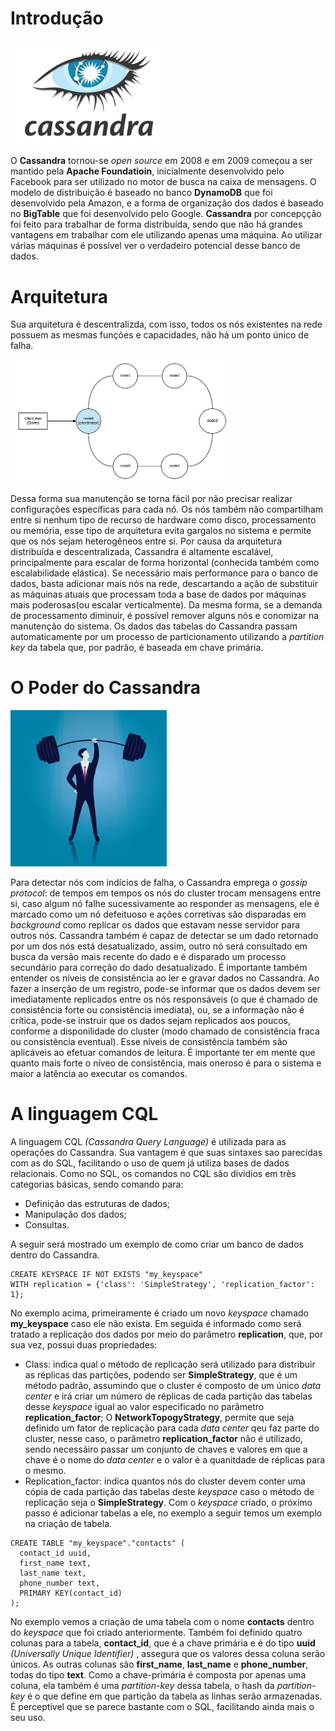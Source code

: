 # Introdução

<img src="img/cassandra-logo.png" width="250">

O **Cassandra** tornou-se *open source* em 2008 e em 2009 começou a ser mantido pela **Apache Foundatioin**, inicialmente
desenvolvido pelo Facebook para ser utilizado no motor de busca na caixa de mensagens. O modelo de distribuição é baseado
no banco **DynamoDB** que foi desenvolvido pela Amazon, e a forma de organização dos dados é baseado no **BigTable** que
foi desenvolvido pelo Google. **Cassandra** por concepçção foi feito para trabalhar de forma distribuída, sendo que não há
grandes vantagens em trabalhar com ele utilizando apenas uma máquina. Ao utilizar várias máquinas é possível ver o verdadeiro
potencial desse banco de dados.

# Arquitetura
Sua arquitetura é descentralizda, com isso, todos os nós existentes na rede possuem as mesmas funções e capacidades, não há um
ponto único de falha.


<img src="img/cassandra-arquitetura.png" width="350">

Dessa forma sua manutenção se torna fácil por não precisar realizar configurações específicas para cada nó.
Os nós também não compartilham entre si nenhum tipo de recurso de hardware como disco, processamento ou memória, esse tipo de
arquitetura evita gargalos no sistema e permite que os nós sejam heterogêneos entre si. Por causa da arquitetura distribuída e
descentralizada, Cassandra é altamente escalável, principalmente para escalar de forma horizontal (conhecida também como escalabilidade
elástica). Se necessário mais performance para o banco de dados, basta adicionar mais nós na rede, descartando a ação de substituir
as máquinas atuais que processam toda a base de dados por máquinas mais poderosas(ou escalar verticalmente). Da mesma forma,
se a demanda de processamento diminuir, é possível remover alguns nós e conomizar na manutenção do sistema.
Os dados das tabelas do Cassandra passam automaticamente por um processo de particionamento utilizando a *partition key* da
tabela que, por padrão, é baseada em chave primária. 

# O Poder do Cassandra


<img src="img/cassandra-poder.jpg" width="250">

Para detectar nós com indícios de falha, o Cassandra emprega o *gossip protocol*: de tempos em tempos os nós do cluster
trocam mensagens entre si, caso algum nó falhe sucessivamente ao responder as mensagens, ele é marcado como um nó
defeituoso e ações corretivas são disparadas em *background* como replicar os dados que estavam nesse servidor para
outros nós. Cassandra também é capaz de detectar se um dado retornado por um dos nós está desatualizado, assim, outro
nó será consultado em busca da versão mais recente do dado e é disparado um processo secundário para correção do dado
desatualizado.
É importante também entender os níveis de consistência ao ler e gravar dados no Cassandra. Ao fazer a inserção de um registro,
pode-se informar que os dados devem ser imediatamente replicados entre os nós responsáveis (o que é chamado de consistência
forte ou consistência imediata), ou, se a informação não é crítica, pode-se instruir que os dados sejam replicados aos poucos,
conforme a disponilidade do cluster (modo chamado de consistência fraca ou consistência eventual). Esse níveis de consistência
também são aplicáveis ao efetuar comandos de leitura. É importante ter em mente que quanto mais forte o níveo de consistência,
mais oneroso é para o sistema e maior a latência ao executar os comandos.

# A linguagem CQL
A linguagem CQL *(Cassandra Query Language)* é utilizada para as operações do Cassandra. Sua vantagem é que suas sintaxes
sao parecidas com as do SQL, facilitando o uso de quem já utiliza bases de dados relacionais. Como no SQL, os comandos no CQL
são dividios em três categorias básicas, sendo comando para:
* Definição das estruturas de dados; 
* Manipulação dos dados;
* Consultas.

A seguir será mostrado um exemplo de como criar um banco de dados dentro do Cassandra.
```
CREATE KEYSPACE IF NOT EXISTS "my_keyspace"
WITH replication = {'class': 'SimpleStrategy', 'replication_factor': 1};
```
No exemplo acima, primeiramente é criado um novo *keyspace* chamado **my_keyspace** caso ele não exista. Em seguida é informado
como será tratado a replicação dos dados por meio do parâmetro **replication**, que, por sua vez, possui duas propriedades:
* Class: indica qual o método de replicação será utilizado para distribuir as réplicas das partições, podendo ser **SimpleStrategy**,
que é um método padrão, assumindo que o cluster é composto de um único *data center* e irá criar um número de réplicas de
cada partição das tabelas desse *keyspace* igual ao valor especificado no parâmetro **replication_factor**; O **NetworkTopogyStrategy**,
permite que seja definido um fator de replicação para cada *data center* qeu faz parte do cluster, nesse caso, o parâmetro **replication_factor** não é utilizado, sendo necessáiro passar um conjunto de chaves e valores em que a chave é o nome do *data
center* e o valor é a quanitdade de réplicas para o mesmo.
* Replication_factor: indica quantos nós do cluster devem conter uma cópia de cada partição das tabelas deste *keyspace* caso o
método de replicação seja o **SimpleStrategy**.
Com o *keyspace* criado, o próximo passo é adicionar tabelas a ele, no exemplo a seguir temos um exemplo na criação de tabela.
```
CREATE TABLE "my_keyspace"."contacts" (
  contact_id uuid,
  first_name text,
  last_name text,
  phone_number text,
  PRIMARY KEY(contact_id)
);
```
No exemplo vemos a criação de uma tabela com o nome **contacts** dentro do *keyspace* que foi criado anteriormente. Também foi
definido quatro colunas para a tabela, **contact_id**, que é a chave primária e é do tipo **uuid** *(Universally Unique Identifier)*
, assegura que os valores dessa coluna serão únicos. As outras colunas são **first_name**, **last_name** e **phone_number**, todas
do tipo **text**. Como a chave-primária é composta por apenas uma coluna, ela também é uma *partition-key* dessa tabela, o hash
da *partition-key* é o que define em que partição da tabela as linhas serão armazenadas. É perceptível que se parece bastante
com o SQL, facilitando ainda mais o seu uso.
